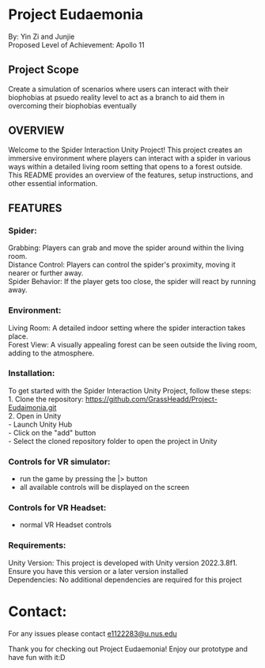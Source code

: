 # Project Eudaemonia
By: Yin Zi and Junjie  
Proposed Level of Achievement: Apollo 11  
  
## Project Scope
Create a simulation of scenarios where users can interact with their biophobias at psuedo reality level to act as a branch to aid them in overcoming their biophobias eventually  

## OVERVIEW
Welcome to the Spider Interaction Unity Project! This project creates an immersive environment where players can interact with a spider in various ways within a detailed living room setting that opens to a forest outside. This README provides an overview of the features, setup instructions, and other essential information.

## FEATURES
### Spider:
  Grabbing: Players can grab and move the spider around within the living room.  
  Distance Control: Players can control the spider's proximity, moving it nearer or further away.  
  Spider Behavior: If the player gets too close, the spider will react by running away.  
### Environment:
  Living Room: A detailed indoor setting where the spider interaction takes place.  
  Forest View: A visually appealing forest can be seen outside the living room, adding to the atmosphere. 

### Installation:
  To get started with the Spider Interaction Unity Project, follow these steps:  
    1. Clone the repository: https://github.com/GrassHeadd/Project-Eudaimonia.git  
    2. Open in Unity  
       - Launch Unity Hub  
       - Click on the "add" button  
       - Select the cloned repository folder to open the project in Unity  

### Controls for VR simulator:
  - run the game by pressing the |> button  
  - all available controls will be displayed on the screen  

### Controls for VR Headset:
  - normal VR Headset controls  

### Requirements:
  Unity Version: This project is developed with Unity version 2022.3.8f1. Ensure you have this version or a later version installed  
  Dependencies: No additional dependencies are required for this project

# Contact:
For any issues please contact e1122283@u.nus.edu  
  
Thank you for checking out Project Eudaemonia! Enjoy our prototype and have fun with it:D  
